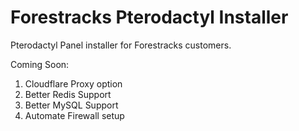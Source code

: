 # Forestracks Pterodactyl Installer
Pterodactyl Panel installer for Forestracks customers.


Coming Soon:
1) Cloudflare Proxy option
2) Better Redis Support
3) Better MySQL Support
4) Automate Firewall setup
